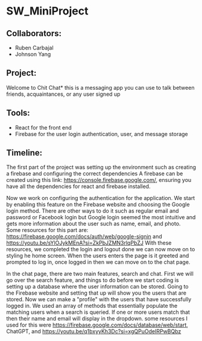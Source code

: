 # SW_MiniProject

## Collaborators: 
- Ruben Carbajal 
- Johnson Yang

## Project:
Welcome to Chit Chat* this is a messaging app you can use to talk between friends, acquaintances, or any user signed up

## Tools: 
- React for the front end 
- Firebase for the user login authentication, user, and message storage

## Timeline: 
  The first part of the project was setting up the environment such as creating a firebase and configuring the correct dependencies 
A firebase can be created using this link: https://console.firebase.google.com/, ensuring you have all the dependencies for react and firebase installed.

  Now we work on configuring the authentication for the application. We start by enabling this feature on the Firebase website and choosing the Google login method. There are other ways to do it such as regular email and password or Facebook login but Google login seemed the most intuitive and gets more information about the user such as 
name, email, and photo. Some resources for this part are: https://firebase.google.com/docs/auth/web/google-signin and https://youtu.be/sYlOJykMEnA?si=ZkPbJZMN3rlqPbZJ
With these resources, we completed the login and logout done we can now move on to styling he home screen. When the users enters the page is it greeted and prompted to log in, 
once logged in then we can move on to the chat page. 

  In the chat page, there are two main features, search and chat. First we will go over the search feature, and things to do before we start coding is setting up a database where
the user information can be stored. Going to the Firebase website and setting that up will show you the users that are stored. Now we can make a "profile" with the users that have
successfully logged in. We used an array of methods that essentially populate the matching users when a search is queried. If one or more users match that then their name and email will display in the dropdown. some resources I used for this were https://firebase.google.com/docs/database/web/start, ChatGPT, and https://youtu.be/q1bxyyKh3Dc?si=xgQPuOdeIRPwBQbz


  


